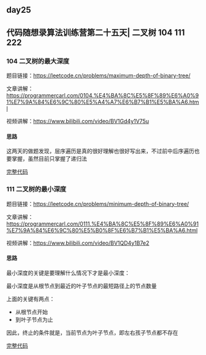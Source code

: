## day25

## 代码随想录算法训练营第二十五天| 二叉树 104 111 222

### 104 二叉树的最大深度

题目链接：https://leetcode.cn/problems/maximum-depth-of-binary-tree/

文章讲解：https://programmercarl.com/0104.%E4%BA%8C%E5%8F%89%E6%A0%91%E7%9A%84%E6%9C%80%E5%A4%A7%E6%B7%B1%E5%BA%A6.html

视频讲解：https://www.bilibili.com/video/BV1Gd4y1V75u

#### 思路
这两天的做题发现，层序遍历是真的很好理解也很好写出来，不过前中后序遍历也要掌握，虽然目前只掌握了递归法

[完整代码](https://github.com/hd2yao/leetcode/tree/master/training/day25/0104_maximum_depth_of_binary_tree.go)

### 111 二叉树的最小深度

题目链接：https://leetcode.cn/problems/minimum-depth-of-binary-tree/

文章讲解：https://programmercarl.com/0111.%E4%BA%8C%E5%8F%89%E6%A0%91%E7%9A%84%E6%9C%80%E5%B0%8F%E6%B7%B1%E5%BA%A6.html

视频讲解：https://www.bilibili.com/video/BV1QD4y1B7e2

#### 思路
最小深度的关键是要理解什么情况下才是最小深度：

最小深度是从根节点到最近的叶子节点的最短路径上的节点数量

上面的关键有两点：

- 从根节点开始
- 到叶子节点为止

因此，终止的条件就是，当前节点为叶子节点，即左右孩子节点都不存在

[完整代码](https://github.com/hd2yao/leetcode/tree/master/training/day25/0111_minimum_depth_of_binary_tree.go)